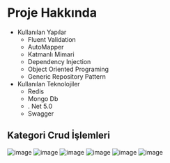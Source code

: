 # Proje Hakkında
* Kullanılan Yapılar
  *  Fluent Validation
  *  AutoMapper
  *  Katmanlı Mimari
  *  Dependency Injection
  *  Object Oriented Programing
  *  Generic Repository Pattern
* Kullanılan Teknolojiler
  *  Redis
  *  Mongo Db
  * . Net 5.0
  *  Swagger
 ## Kategori Crud İşlemleri
![image](https://user-images.githubusercontent.com/80510214/140624154-93ac8f4a-0e49-47a9-859b-821c90c716db.png)
![image](https://user-images.githubusercontent.com/80510214/140624178-969e812b-56d2-45ea-8b70-c35d28df05a1.png)
![image](https://user-images.githubusercontent.com/80510214/140624265-5f54049c-c9a8-4d78-98f2-8cea84294abf.png)
![image](https://user-images.githubusercontent.com/80510214/140624372-20dc635a-5fbd-4599-99eb-b17750142e1c.png)
![image](https://user-images.githubusercontent.com/80510214/140624379-a22247ed-733f-4844-b38a-0afca37d13c2.png)
![image](https://user-images.githubusercontent.com/80510214/140624436-02429f8b-68ca-44be-92b1-7f084afe99fc.png)




